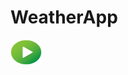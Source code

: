 # WeatherApp

<a href="https://github.com/AkkuRam/WeatherApp/blob/main/Version-1/main.html" target="_blank">
  <img src="Version-1/Images/run.png" alt="Run Demo" width="50" height="40">
</a>